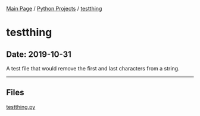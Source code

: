 [Main Page](/) / [Python Projects](/python) / [testthing](/python/2019-10-31_testthing)

# testthing

## Date: 2019-10-31

A test file that would remove the first and last characters from a string.

-----

## Files

[testthing.py](testthing.py)